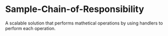 # Sample-Chain-of-Responsibility
A scalable solution that performs mathetical operations by using handlers to perform each operation.
